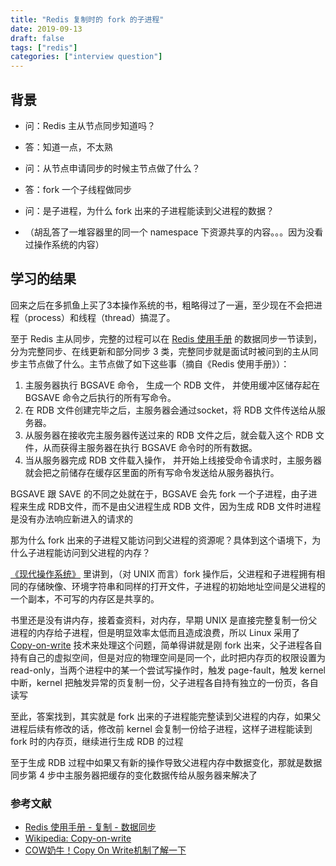 ```yaml
---
title: "Redis 复制时的 fork 的子进程"
date: 2019-09-13
draft: false
tags: ["redis"]
categories: ["interview question"]
---
```


## 背景

+ 问：Redis 主从节点同步知道吗？

+ 答：知道一点，不太熟

+ 问：从节点申请同步的时候主节点做了什么？

+ 答：fork 一个子线程做同步

+ 问：是子进程，为什么 fork 出来的子进程能读到父进程的数据？

+ （胡乱答了一堆容器里的同一个 namespace 下资源共享的内容。。。因为没看过操作系统的内容）

## 学习的结果

回来之后在多抓鱼上买了3本操作系统的书，粗略得过了一遍，至少现在不会把进程（process）和线程（thread）搞混了。

至于 Redis 主从同步，完整的过程可以在 [Redis 使用手册](http://redisguide.com/replication.html#id8) 的数据同步一节读到，分为完整同步、在线更新和部分同步 3 类，完整同步就是面试时被问到的主从同步主节点做了什么。主节点做了如下这些事（摘自《Redis 使用手册》）：

1. 主服务器执行 BGSAVE 命令， 生成一个 RDB 文件， 并使用缓冲区储存起在 BGSAVE 命令之后执行的所有写命令。
2. 在 RDB 文件创建完毕之后，主服务器会通过socket，将 RDB 文件传送给从服务器。
3. 从服务器在接收完主服务器传送过来的 RDB 文件之后，就会载入这个 RDB 文件，从而获得主服务器在执行 BGSAVE 命令时的所有数据。
4. 当从服务器完成 RDB 文件载入操作， 并开始上线接受命令请求时，主服务器就会把之前储存在缓存区里面的所有写命令发送给从服务器执行。

BGSAVE 跟 SAVE 的不同之处就在于，BGSAVE 会先 fork 一个子进程，由子进程来生成 RDB文件，而不是由父进程生成 RDB 文件，因为生成 RDB 文件时进程是没有办法响应新进入的请求的

那为什么 fork 出来的子进程又能访问到父进程的资源呢？具体到这个语境下，为什么子进程能访问到父进程的内存？

[《现代操作系统》](https://book.douban.com/subject/3852290/) 里讲到，（对 UNIX 而言）fork 操作后，父进程和子进程拥有相同的存储映像、环境字符串和同样的打开文件，子进程的初始地址空间是父进程的一个副本，不可写的内存区是共享的。

书里还是没有讲内存，接着查资料，对内存，早期 UNIX 是直接完整复制一份父进程的内存给子进程，但是明显效率太低而且造成浪费，所以 Linux 采用了 [Copy-on-write](https://en.wikipedia.org/wiki/Copy-on-write) 技术来处理这个问题，简单得讲就是刚 fork 出来，父子进程各自持有自己的虚拟空间，但是对应的物理空间是同一个，此时把内存页的权限设置为 read-only，当两个进程中的某一个尝试写操作时，触发 page-fault，触发 kernel 中断，kernel 把触发异常的页复制一份，父子进程各自持有独立的一份页，各自读写

至此，答案找到，其实就是 fork 出来的子进程能完整读到父进程的内存，如果父进程后续有修改的话，修改前 kernel 会复制一份给子进程，这样子进程能读到 fork 时的内存页，继续进行生成 RDB 的过程

至于生成 RDB 过程中如果又有新的操作导致父进程内存中数据变化，那就是数据同步第 4 步中主服务器把缓存的变化数据传给从服务器来解决了


### 参考文献

+ [Redis 使用手册 - 复制 - 数据同步](http://redisguide.com/replication.html#id8)
+ [Wikipedia: Copy-on-write](https://en.wikipedia.org/wiki/Copy-on-write)
+ [COW奶牛！Copy On Write机制了解一下](https://juejin.im/post/5bd96bcaf265da396b72f855)